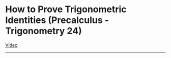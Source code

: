 # How to Prove Trigonometric Identities (Precalculus - Trigonometry 24)

[Video](https://www.youtube.com/watch?v=az_veh1FLbo)

---
